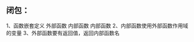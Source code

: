 ## 闭包：

1、函数嵌套定义
        外部函数
            内部函数
                内部函数
    2、内部函数使用外部函数作用域的变量
    3、外部函数要有返回值，返回内部函数名

